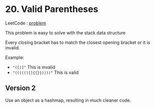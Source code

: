 # 20. Valid Parentheses

LeetCode : [problem](https://leetcode.com/problems/valid-parentheses/description/)

This problem is easy to solve with the stack data structure

Every closing bracket has to match the closest opening bracket or it is invalid.

Example:

- `"([)]"`
  This is invalid
- `"((((()[]{{}}))))"`
  This is valid

## Version 2

Use an object as a hashmap, resulting in much cleaner code.
